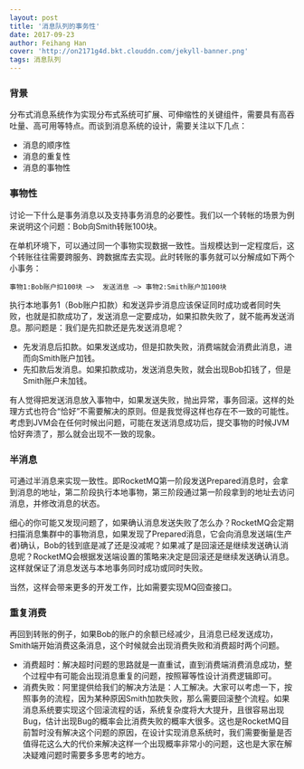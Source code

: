 ```yaml
---
layout: post
title: '消息队列的事务性'
date: 2017-09-23
author: Feihang Han
cover: 'http://on2171g4d.bkt.clouddn.com/jekyll-banner.png'
tags: 消息队列
---
```


### 背景

分布式消息系统作为实现分布式系统可扩展、可伸缩性的关键组件，需要具有高吞吐量、高可用等特点。而谈到消息系统的设计，需要关注以下几点：

* 消息的顺序性
* 消息的重复性
* 消息的事物性

### 事物性

讨论一下什么是事务消息以及支持事务消息的必要性。我们以一个转帐的场景为例来说明这个问题：Bob向Smith转账100块。

在单机环境下，可以通过同一个事物实现数据一致性。当规模达到一定程度后，这个转账往往需要跨服务、跨数据库去实现。此时转账的事务就可以分解成如下两个小事务：

`事物1:Bob账户扣100块 —>  发送消息 —> 事物2:Smith账户加100块`

执行本地事务1（Bob账户扣款）和发送异步消息应该保证同时成功或者同时失败，也就是扣款成功了，发送消息一定要成功，如果扣款失败了，就不能再发送消息。那问题是：我们是先扣款还是先发送消息呢？

* 先发消息后扣款。如果发送成功，但是扣款失败，消费端就会消费此消息，进而向Smith账户加钱。
* 先扣款后发消息。如果扣款成功，发送消息失败，就会出现Bob扣钱了，但是Smith账户未加钱。

有人觉得把发送消息放入事物中，如果发送失败，抛出异常，事务回滚。这样的处理方式也符合“恰好”不需要解决的原则。但是我觉得这样也存在不一致的可能性。考虑到JVM会在任何时候出问题，可能在发送消息成功后，提交事物的时候JVM恰好奔溃了，那么就会出现不一致的现象。

### 半消息

可通过半消息来实现一致性。即RocketMQ第一阶段发送Prepared消息时，会拿到消息的地址，第二阶段执行本地事物，第三阶段通过第一阶段拿到的地址去访问消息，并修改消息的状态。

细心的你可能又发现问题了，如果确认消息发送失败了怎么办？RocketMQ会定期扫描消息集群中的事物消息，如果发现了Prepared消息，它会向消息发送端\(生产者\)确认，Bob的钱到底是减了还是没减呢？如果减了是回滚还是继续发送确认消息呢？RocketMQ会根据发送端设置的策略来决定是回滚还是继续发送确认消息。这样就保证了消息发送与本地事务同时成功或同时失败。

当然，这样会带来更多的开发工作，比如需要实现MQ回查接口。

### 重复消费

再回到转账的例子，如果Bob的账户的余额已经减少，且消息已经发送成功，Smith端开始消费这条消息，这个时候就会出现消费失败和消费超时两个问题。

* 消费超时：解决超时问题的思路就是一直重试，直到消费端消费消息成功，整个过程中有可能会出现消息重复的问题，按照幂等性设计消费逻辑即可。
* 消费失败：阿里提供给我们的解决方法是：人工解决。大家可以考虑一下，按照事务的流程，因为某种原因Smith加款失败，那么需要回滚整个流程。如果消息系统要实现这个回滚流程的话，系统复杂度将大大提升，且很容易出现Bug，估计出现Bug的概率会比消费失败的概率大很多。这也是RocketMQ目前暂时没有解决这个问题的原因，在设计实现消息系统时，我们需要衡量是否值得花这么大的代价来解决这样一个出现概率非常小的问题，这也是大家在解决疑难问题时需要多多思考的地方。







